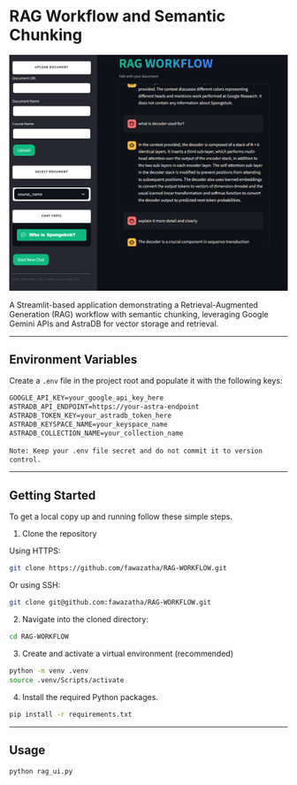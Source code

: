 # RAG Workflow and Semantic Chunking

![alt text](images/image.png)

A Streamlit-based application demonstrating a Retrieval-Augmented Generation (RAG) workflow with semantic chunking, leveraging Google Gemini APIs and AstraDB for vector storage and retrieval.

---

## Environment Variables

Create a `.env` file in the project root and populate it with the following keys:

```dotenv
GOOGLE_API_KEY=your_google_api_key_here
ASTRADB_API_ENDPOINT=https://your-astra-endpoint
ASTRADB_TOKEN_KEY=your_astradb_token_here
ASTRADB_KEYSPACE_NAME=your_keyspace_name
ASTRADB_COLLECTION_NAME=your_collection_name

Note: Keep your .env file secret and do not commit it to version control.
```

---

## Getting Started

To get a local copy up and running follow these simple steps.

1. Clone the repository

Using HTTPS:
```bash
git clone https://github.com/fawazatha/RAG-WORKFLOW.git
```

Or using SSH: 
```bash
git clone git@github.com:fawazatha/RAG-WORKFLOW.git
```

2. Navigate into the cloned directory: 
```bash
cd RAG-WORKFLOW
```

3. Create and activate a virtual environment (recommended)
```bash
python -m venv .venv
source .venv/Scripts/activate
```

4. Install the required Python packages. 
```bash
pip install -r requirements.txt
```

---

## Usage
```bash
python rag_ui.py
```